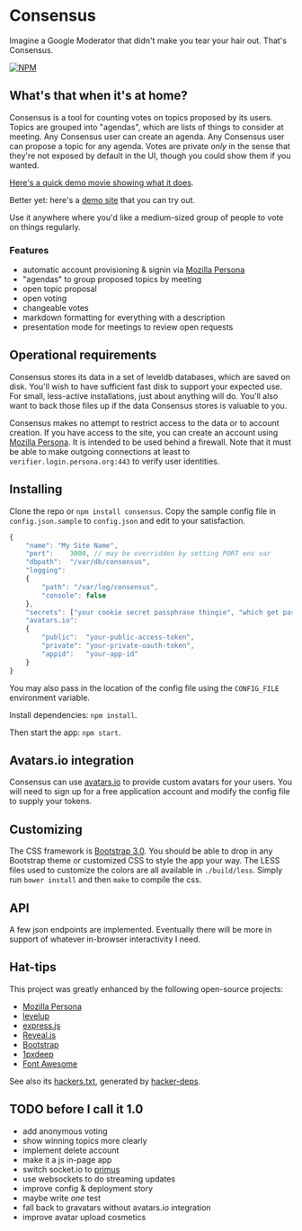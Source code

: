 # Consensus

Imagine a Google Moderator that didn't make you tear your hair out. That's Consensus.

[![NPM](https://nodei.co/npm/consensus.png)](https://nodei.co/npm/consensus/)

## What's that when it's at home?

Consensus is a tool for counting votes on topics proposed by its users. Topics are grouped into "agendas", which are lists of things to consider at meeting. Any Consensus user can create an agenda. Any Consensus user can propose a topic for any agenda. Votes are private *only* in the sense that they're not exposed by default in the UI, though you could show them if you wanted.

[Here's a quick demo movie showing what it does](https://cloudup.com/cWPa8l1RdsF).

Better yet: here's a [demo site](http://demo.consensoid.io/) that you can try out.

Use it anywhere where you'd like a medium-sized group of people to vote on things regularly.

### Features

- automatic account provisioning & signin via [Mozilla Persona](https://www.mozilla.org/en-US/persona/)
- "agendas" to group proposed topics by meeting
- open topic proposal
- open voting
- changeable votes
- markdown formatting for everything with a description
- presentation mode for meetings to review open requests

## Operational requirements

Consensus stores its data in a set of leveldb databases, which are saved on disk. You'll wish to have sufficient fast disk to support your expected use. For small, less-active installations, just about anything will do. You'll also want to back those files up if the data Consensus stores is valuable to you. 

Consensus makes no attempt to restrict access to the data or to account creation. If you have access to the site, you can create an account using [Mozilla Persona](https://www.mozilla.org/en-US/persona/). It is intended to be used behind a firewall. Note that it must be able to make outgoing connections at least to `verifier.login.persona.org:443` to verify user identities.

## Installing

Clone the repo or `npm install consensus`. Copy the sample config file in `config.json.sample` to `config.json` and edit to your satisfaction.

```javascript
{
	"name": "My Site Name",
	"port":    3000, // may be overridden by setting PORT env var
	"dbpath":  "/var/db/consensus",
	"logging": 
	{
		"path": "/var/log/consensus",
		"console": false
	},
	"secrets": ["your cookie secret passphrase thingie", "which get passed to keygrip" ],
	"avatars.io":
	{
		"public":  "your-public-access-token",
		"private": "your-private-oauth-token",
		"appid":   "your-app-id"
	}
}
```

You may also pass in the location of the config file using the `CONFIG_FILE` environment variable.

Install dependencies: `npm install`.

Then start the app: `npm start`.

## Avatars.io integration

Consensus can use [avatars.io](http://avatars.io/) to provide custom avatars for your users. You will need to sign up for a free application account and modify the config file to supply your tokens.

## Customizing

The CSS framework is [Bootstrap 3.0](http://getbootstrap.com). You should be able to drop in any Bootstrap theme or customized CSS to style the app your way. The LESS files used to customize the colors are all available in `./build/less`. Simply run `bower install` and then `make` to compile the css.

## API

A few json endpoints are implemented. Eventually there will be more in support of whatever in-browser interactivity I need.

## Hat-tips

This project was greatly enhanced by the following open-source projects:

* [Mozilla Persona](https://www.mozilla.org/en-US/persona/)
* [levelup](https://github.com/rvagg/node-levelup)
* [express.js](http://expressjs.com)
* [Reveal.js](http://lab.hakim.se/reveal-js/)
* [Bootstrap](http://getbootstrap.com/)
* [1pxdeep](http://rriepe.github.io/1pxdeep/)
* [Font Awesome](http://fortawesome.github.io/Font-Awesome/)

See also its [hackers.txt](hackers.txt), generated by [hacker-deps](https://github.com/substack/hacker-deps).

## TODO before I call it 1.0

- add anonymous voting
- show winning topics more clearly
- implement delete account
- make it a js in-page app
- switch socket.io to [primus](http://primus.io)
- use websockets to do streaming updates
- improve config & deployment story
- maybe write *one* test
- fall back to gravatars without avatars.io integration
- improve avatar upload cosmetics

